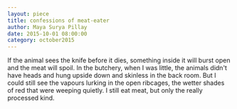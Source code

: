 ```yaml
---
layout: piece
title: confessions of meat-eater
author: Maya Surya Pillay
date: 2015-10-01 08:00:00
category: october2015
---
```

If the animal sees the knife before it dies, something inside it will burst open and the meat will spoil. In the butchery, when I was little, the animals didn't have heads and hung upside down and skinless in the back room. But I could still see the vapours lurking in the open ribcages, the wetter shades of red that were weeping quietly. I still eat meat, but only the really processed kind.